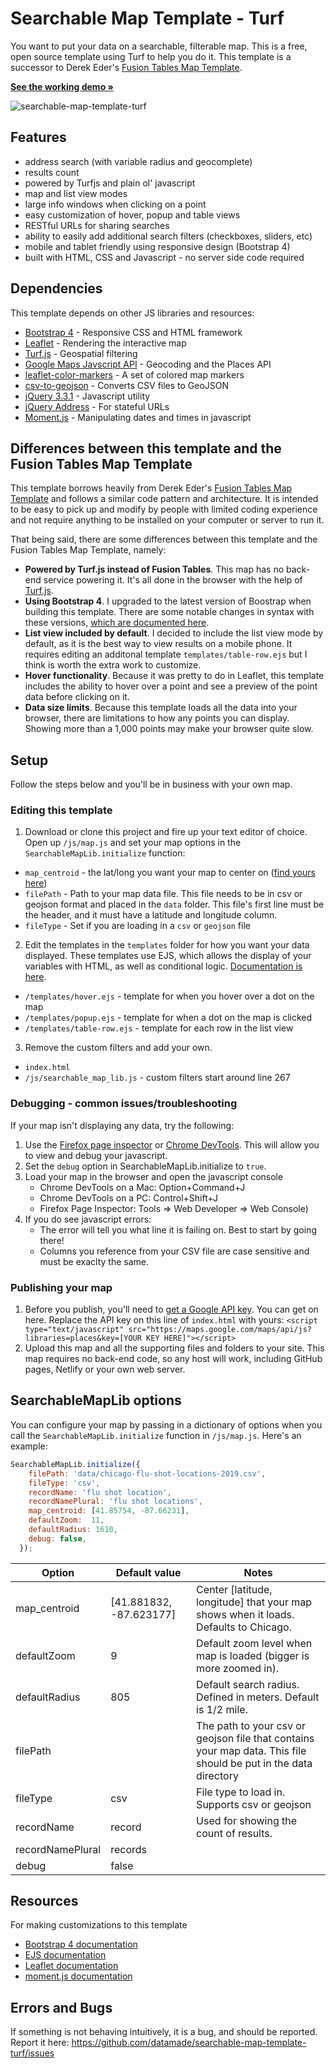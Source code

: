 # Searchable Map Template - Turf

You want to put your data on a searchable, filterable map. This is a free, open source template using Turf to help you do it. This template is a successor to Derek Eder's [Fusion Tables Map Template](https://github.com/derekeder/FusionTable-Map-Template).

**[See the working demo &raquo;](https://searchable-map-template-turf.netlify.com/)**

![searchable-map-template-turf](https://raw.githubusercontent.com/datamade/searchable-map-template-turf/master/images/screenshot.jpg)

## Features

* address search (with variable radius and geocomplete)
* results count
* powered by Turfjs and plain ol' javascript
* map and list view modes
* large info windows when clicking on a point
* easy customization of hover, popup and table views
* RESTful URLs for sharing searches
* ability to easily add additional search filters (checkboxes, sliders, etc)
* mobile and tablet friendly using responsive design (Bootstrap 4)
* built with HTML, CSS and Javascript - no server side code required

## Dependencies

This template depends on other JS libraries and resources:

* [Bootstrap 4](https://getbootstrap.com/) - Responsive CSS and HTML framework
* [Leaflet](https://leafletjs.com) - Rendering the interactive map
* [Turf.js](https://Turf.com) - Geospatial filtering
* [Google Maps Javscript API](https://developers.google.com/maps/documentation/javascript/tutorial) - Geocoding and the Places API
* [leaflet-color-markers](https://github.com/pointhi/leaflet-color-markers) - A set of colored map markers
* [csv-to-geojson](https://github.com/gavinr/csv-to-geojson) - Converts CSV files to GeoJSON
* [jQuery 3.3.1](https://jquery.com/) - Javascript utility
* [jQuery Address](https://github.com/asual/jquery-address) - For stateful URLs
* [Moment.js](https://momentjs.com/) - Manipulating dates and times in javascript


## Differences between this template and the Fusion Tables Map Template

This template borrows heavily from Derek Eder's [Fusion Tables Map Template](https://github.com/derekeder/FusionTable-Map-Template) and follows a similar code pattern and architecture. It is intended to be easy to pick up and modify by people with limited coding experience and not require anything to be installed on your computer or server to run it. 

That being said, there are some differences between this template and the Fusion Tables Map Template, namely:

* **Powered by Turf.js instead of Fusion Tables**. This map has no back-end service powering it. It's all done in the browser with the help of [Turf.js](https://turfjs.org/).
* **Using Bootstrap 4**. I upgraded to the latest version of Boostrap when building this template. There are some notable changes in syntax with these versions, [which are documented here](https://getbootstrap.com/docs/4.3/migration/).
* **List view included by default**. I decided to include the list view mode by default, as it is the best way to view results on a mobile phone. It requires editing an additonal template `templates/table-row.ejs` but I think is worth the extra work to customize.
* **Hover functionality**. Because it was pretty to do in Leaflet, this template includes the ability to hover over a point and see a preview of the point data before clicking on it.
* **Data size limits**. Because this template loads all the data into your browser, there are limitations to how any points you can display. Showing more than a 1,000 points may make your browser quite slow.


## Setup

Follow the steps below and you'll be in business with your own map.

### Editing this template 

1. Download or clone this project and fire up your text editor of choice. Open up `/js/map.js` and set your map options in the `SearchableMapLib.initialize` function:
  - `map_centroid` -  the lat/long you want your map to center on ([find yours here](https://getlatlong.net/))
  - `filePath` - Path to your map data file. This file needs to be in csv or geojson format and placed in the `data` folder. This file's first line must be the header, and it must have a latitude and longitude column. 
  - `fileType` - Set if you are loading in a `csv` or `geojson` file
2. Edit the templates in the `templates` folder for how you want your data displayed. These templates use EJS, which allows the display of your variables with HTML, as well as conditional logic. [Documentation is here](https://ejs.co/#docs). 
  - `/templates/hover.ejs` - template for when you hover over a dot on the map
  - `/templates/popup.ejs` - template for when a dot on the map is clicked
  - `/templates/table-row.ejs` - template for each row in the list view
3. Remove the custom filters and add your own. 
  -  `index.html`
  - `/js/searchable_map_lib.js` - custom filters start around line 267

### Debugging - common issues/troubleshooting

If your map isn't displaying any data, try the following:

1. Use the [Firefox page inspector](https://developer.mozilla.org/en-US/docs/Tools/Page_Inspector/UI_Tour) or  [Chrome DevTools](https://developers.google.com/web/tools/chrome-devtools/). This will allow you to view and debug your javascript.
1. Set the `debug` option in SearchableMapLib.initialize to `true`.
1. Load your map in the browser and open the javascript console 
   * Chrome DevTools on a Mac: Option+Command+J
   * Chrome DevTools on a PC: Control+Shift+J
   *  Firefox Page Inspector: Tools => Web Developer => Web Console) 
1. If you do see javascript errors:
   * The error will tell you what line it is failing on. Best to start by going there!
   * Columns you reference from your CSV file are case sensitive and must be exaclty the same.

### Publishing your map

1. Before you publish, you'll need to [get a Google API key](https://developers.google.com/maps/documentation/javascript/get-api-key). You can get on here. Replace the API key on this line of `index.html` with yours: `<script type="text/javascript" src="https://maps.google.com/maps/api/js?libraries=places&key=[YOUR KEY HERE]"></script>`
2. Upload this map and all the supporting files and folders to your site. This map requires no back-end code, so any host will work, including GitHub pages, Netlify or your own web server.

## SearchableMapLib options

You can configure your map by passing in a dictionary of options when you call the `SearchableMapLib.initialize` function in `/js/map.js`. Here's an example:

```javascript
SearchableMapLib.initialize({
    filePath: 'data/chicago-flu-shot-locations-2019.csv',
    fileType: 'csv',
    recordName: 'flu shot location',
    recordNamePlural: 'flu shot locations',
    map_centroid: [41.85754, -87.66231],
    defaultZoom:  11,
    defaultRadius: 1610,
    debug: false,
  });
```

| Option           | Default value           | Notes                                                                                                           |
|------------------|-------------------------|-----------------------------------------------------------------------------------------------------------------|
| map_centroid     | [41.881832, -87.623177] | Center [latitude, longitude] that your map shows when it loads. Defaults to Chicago.                            |
| defaultZoom      | 9                      | Default zoom level when map is loaded (bigger is more zoomed in).                                               |
| defaultRadius           | 805                     | Default search radius. Defined in meters. Default is 1/2 mile.                                                  |
| filePath         |                         | The path to your csv or geojson file that contains your map data. This file should be put in the data directory |
| fileType         | csv                     | File type to load in. Supports csv or geojson                                                                   |                                                                     |
| recordName       | record                  | Used for showing the count of results.                                                                          |
| recordNamePlural | records                 |                                                                                                                 |
| debug            | false                   |                                                                                                                 |

## Resources

For making customizations to this template
* [Bootstrap 4 documentation](https://getbootstrap.com/docs/4.3/getting-started/introduction/)
* [EJS documentation](https://ejs.co/#docs)
* [Leaflet documentation](https://leafletjs.com/reference-1.5.0.html)
* [moment.js documentation](https://momentjs.com/docs/)

## Errors and Bugs

If something is not behaving intuitively, it is a bug, and should be reported.
Report it here: https://github.com/datamade/searchable-map-template-turf/issues
